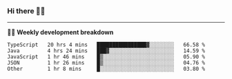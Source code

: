 ### Hi there 👋🏻

---

<!-- 📊 -->
🧑‍💻 **Weekly development breakdown**
<!--START_SECTION:waka-->
```text
TypeScript   20 hrs 4 mins   ████████████████▓░░░░░░░░   66.58 % 
Java         4 hrs 24 mins   ███▓░░░░░░░░░░░░░░░░░░░░░   14.59 % 
JavaScript   1 hr 46 mins    █▒░░░░░░░░░░░░░░░░░░░░░░░   05.90 % 
JSON         1 hr 26 mins    █▒░░░░░░░░░░░░░░░░░░░░░░░   04.76 % 
Other        1 hr 8 mins     █░░░░░░░░░░░░░░░░░░░░░░░░   03.80 % 
```
<!--END_SECTION:waka-->
